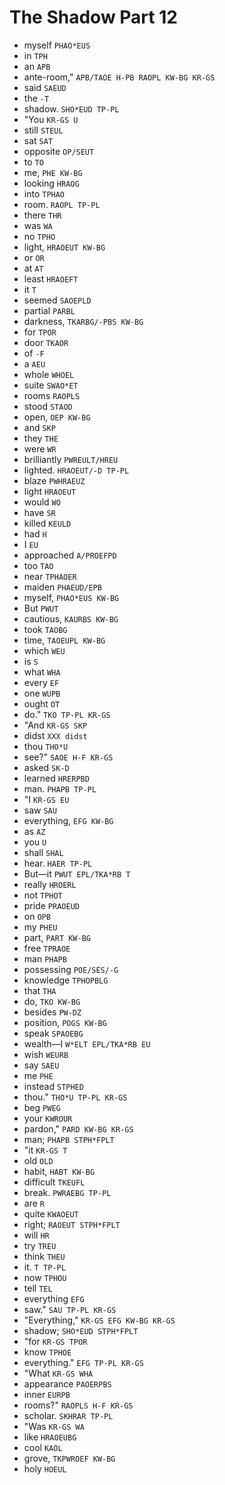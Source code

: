 # The Shadow Part 12

* myself `PHAO*EUS`
* in `TPH`
* an `APB`
* ante-room," `APB/TAOE H-PB RAOPL KW-BG KR-GS`
* said `SAEUD`
* the `-T`
* shadow. `SHO*EUD TP-PL`
* "You `KR-GS U`
* still `STEUL`
* sat `SAT`
* opposite `OP/SEUT`
* to `TO`
* me, `PHE KW-BG`
* looking `HRAOG`
* into `TPHAO`
* room. `RAOPL TP-PL`
* there `THR`
* was `WA`
* no `TPHO`
* light, `HRAOEUT KW-BG`
* or `OR`
* at `AT`
* least `HRAOEFT`
* it `T`
* seemed `SAOEPLD`
* partial `PARBL`
* darkness, `TKARBG/-PBS KW-BG`
* for `TPOR`
* door `TKAOR`
* of `-F`
* a `AEU`
* whole `WHOEL`
* suite `SWAO*ET`
* rooms `RAOPLS`
* stood `STAOD`
* open, `OEP KW-BG`
* and `SKP`
* they `THE`
* were `WR`
* brilliantly `PWREULT/HREU`
* lighted. `HRAOEUT/-D TP-PL`
* blaze `PWHRAEUZ`
* light `HRAOEUT`
* would `WO`
* have `SR`
* killed `KEULD`
* had `H`
* I `EU`
* approached `A/PROEFPD`
* too `TAO`
* near `TPHAOER`
* maiden `PHAEUD/EPB`
* myself, `PHAO*EUS KW-BG`
* But `PWUT`
* cautious, `KAURBS KW-BG`
* took `TAOBG`
* time, `TAOEUPL KW-BG`
* which `WEU`
* is `S`
* what `WHA`
* every `EF`
* one `WUPB`
* ought `OT`
* do." `TKO TP-PL KR-GS`
* "And `KR-GS SKP`
* didst `XXX didst`
* thou `THO*U`
* see?" `SAOE H-F KR-GS`
* asked `SK-D`
* learned `HRERPBD`
* man. `PHAPB TP-PL`
* "I `KR-GS EU`
* saw `SAU`
* everything, `EFG KW-BG`
* as `AZ`
* you `U`
* shall `SHAL`
* hear. `HAER TP-PL`
* But—it `PWUT EPL/TKA*RB T`
* really `HROERL`
* not `TPHOT`
* pride `PRAOEUD`
* on `OPB`
* my `PHEU`
* part, `PART KW-BG`
* free `TPRAOE`
* man `PHAPB`
* possessing `POE/SES/-G`
* knowledge `TPHOPBLG`
* that `THA`
* do, `TKO KW-BG`
* besides `PW-DZ`
* position, `POGS KW-BG`
* speak `SPAOEBG`
* wealth—I `W*ELT EPL/TKA*RB EU`
* wish `WEURB`
* say `SAEU`
* me `PHE`
* instead `STPHED`
* thou." `THO*U TP-PL KR-GS`
* beg `PWEG`
* your `KWROUR`
* pardon," `PARD KW-BG KR-GS`
* man; `PHAPB STPH*FPLT`
* "it `KR-GS T`
* old `OLD`
* habit, `HABT KW-BG`
* difficult `TKEUFL`
* break. `PWRAEBG TP-PL`
* are `R`
* quite `KWAOEUT`
* right; `RAOEUT STPH*FPLT`
* will `HR`
* try `TREU`
* think `THEU`
* it. `T TP-PL`
* now `TPHOU`
* tell `TEL`
* everything `EFG`
* saw." `SAU TP-PL KR-GS`
* "Everything," `KR-GS EFG KW-BG KR-GS`
* shadow; `SHO*EUD STPH*FPLT`
* "for `KR-GS TPOR`
* know `TPHOE`
* everything." `EFG TP-PL KR-GS`
* "What `KR-GS WHA`
* appearance `PAOERPBS`
* inner `EURPB`
* rooms?" `RAOPLS H-F KR-GS`
* scholar. `SKHRAR TP-PL`
* "Was `KR-GS WA`
* like `HRAOEUBG`
* cool `KAOL`
* grove, `TKPWROEF KW-BG`
* holy `HOEUL`
